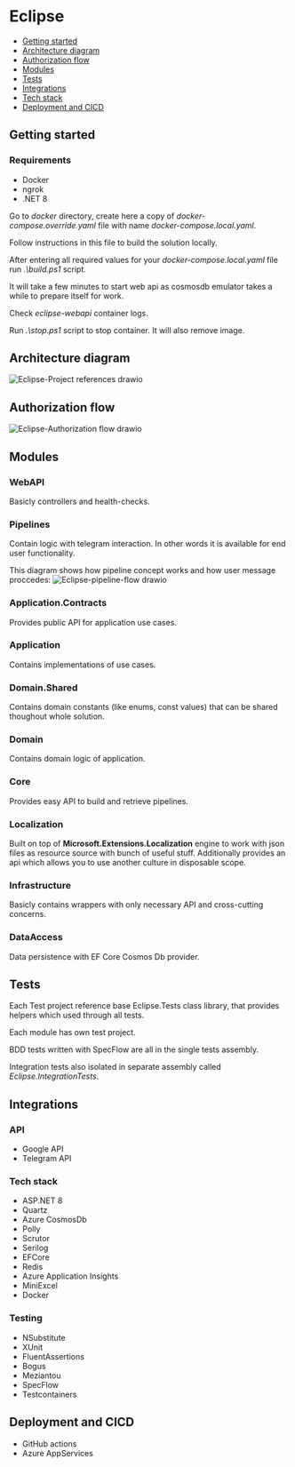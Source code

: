 # Eclipse

- [Getting started](#getting-started)
- [Architecture diagram](#architecture-diagram)
- [Authorization flow](#authorization-flow)
- [Modules](#modules)
- [Tests](#tests)
- [Integrations](#integrations)
- [Tech stack](#tech-stack)
- [Deployment and CICD](#deployment-and-cicd)

## Getting started

### Requirements
* Docker
* ngrok
* .NET 8

<p>Go to <i>docker</i> directory, create here a copy of <i>docker-compose.override.yaml</i> file with name <i>docker-compose.local.yaml</i>.</p>
<p>Follow instructions in this file to build the solution locally.</p>
<p>After entering all required values for your <i>docker-compose.local.yaml</i> file run <i>.\build.ps1</i> script.</p>
<p>It will take a few minutes to start web api as cosmosdb emulator takes a while to prepare itself for work.</p>
<p>Check <i>eclipse-webapi</i> container logs.</p>
<p>Run <i>.\stop.ps1</i> script to stop container. It will also remove image.</p>

## Architecture diagram
![Eclipse-Project references drawio](https://github.com/DaniilPoiarkov/Eclipse/assets/101814817/8c32847f-ecaf-4927-9e24-de2210a353b0)

## Authorization flow
![Eclipse-Authorization flow drawio](https://github.com/user-attachments/assets/9d6e3adc-6c26-4e68-a277-821c9f838ea7)


## Modules

### WebAPI
Basicly controllers and health-checks.

### Pipelines
Contain logic with telegram interaction. In other words it is available for end user functionality.

This diagram shows how pipeline concept works and how user message proccedes:
![Eclipse-pipeline-flow drawio](https://github.com/DaniilPoiarkov/Eclipse/assets/101814817/1b0ce07a-1aa7-4225-b25b-bc96a89e26f2)

### Application.Contracts
Provides public API for application use cases.

### Application
Contains implementations of use cases.

### Domain.Shared
Contains domain constants (like enums, const values) that can be shared thoughout whole solution.

### Domain
Contains domain logic of application.

### Core
Provides easy API to build and retrieve pipelines.

### Localization
Built on top of __Microsoft.Extensions.Localization__ engine to work with json files as resource source with bunch of useful stuff.
Additionally provides an api which allows you to use another culture in disposable scope.

### Infrastructure
Basicly contains wrappers with only necessary API and cross-cutting concerns.

### DataAccess
Data persistence with EF Core Cosmos Db provider.

## Tests
<p>Each Test project reference base Eclipse.Tests class library, that provides helpers which used through all tests.</p>
<p>Each module has own test project.</p>
<p>BDD tests written with SpecFlow are all in the single tests assembly.</p>
<p>Integration tests also isolated in separate assembly called <i>Eclipse.IntegrationTests</i>.</p>

## Integrations
### API
* Google API
* Telegram API

### Tech stack
* ASP.NET 8
* Quartz
* Azure CosmosDb
* Polly
* Scrutor
* Serilog
* EFCore
* Redis
* Azure Application Insights
* MiniExcel
* Docker

### Testing
* NSubstitute
* XUnit
* FluentAssertions
* Bogus
* Meziantou
* SpecFlow
* Testcontainers

## Deployment and CICD
* GitHub actions
* Azure AppServices


